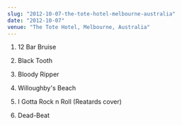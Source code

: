 ```yaml
---
slug: "2012-10-07-the-tote-hotel-melbourne-australia"
date: "2012-10-07"
venue: "The Tote Hotel, Melbourne, Australia"
---
```


 1. 12 Bar Bruise

 2. Black Tooth

 3. Bloody Ripper

 4. Willoughby's Beach

 5. I Gotta Rock n Roll
    (Reatards cover)

 6. Dead-Beat


